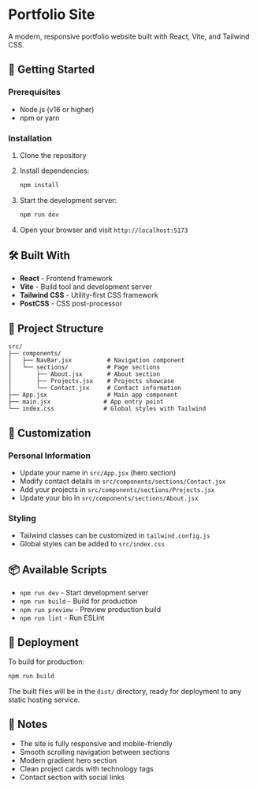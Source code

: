 # Portfolio Site

A modern, responsive portfolio website built with React, Vite, and Tailwind CSS.

## 🚀 Getting Started

### Prerequisites
- Node.js (v16 or higher)
- npm or yarn

### Installation

1. Clone the repository
2. Install dependencies:
   ```bash
   npm install
   ```

3. Start the development server:
   ```bash
   npm run dev
   ```

4. Open your browser and visit `http://localhost:5173`

## 🛠️ Built With

- **React** - Frontend framework
- **Vite** - Build tool and development server
- **Tailwind CSS** - Utility-first CSS framework
- **PostCSS** - CSS post-processor

## 📁 Project Structure

```
src/
├── components/
│   ├── NavBar.jsx          # Navigation component
│   └── sections/           # Page sections
│       ├── About.jsx       # About section
│       ├── Projects.jsx    # Projects showcase
│       └── Contact.jsx     # Contact information
├── App.jsx                 # Main app component
├── main.jsx               # App entry point
└── index.css              # Global styles with Tailwind
```

## 🎨 Customization

### Personal Information
- Update your name in `src/App.jsx` (hero section)
- Modify contact details in `src/components/sections/Contact.jsx`
- Add your projects in `src/components/sections/Projects.jsx`
- Update your bio in `src/components/sections/About.jsx`

### Styling
- Tailwind classes can be customized in `tailwind.config.js`
- Global styles can be added to `src/index.css`

## 📦 Available Scripts

- `npm run dev` - Start development server
- `npm run build` - Build for production
- `npm run preview` - Preview production build
- `npm run lint` - Run ESLint

## 🚀 Deployment

To build for production:

```bash
npm run build
```

The built files will be in the `dist/` directory, ready for deployment to any static hosting service.

## 📝 Notes

- The site is fully responsive and mobile-friendly
- Smooth scrolling navigation between sections
- Modern gradient hero section
- Clean project cards with technology tags
- Contact section with social links
